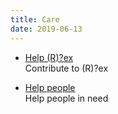 ```yaml
---
title: Care
date: 2019-06-13
---
```


* [Help (R)?ex](/care/help__r__ex.html)  
  Contribute to (R)?ex

* [Help people](/care/help_people_in_need.html)  
  Help people in need
